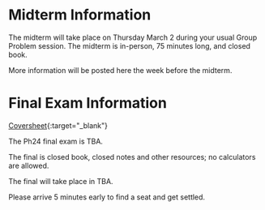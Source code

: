 # Midterm Information

The midterm will take place on Thursday March 2 during your usual Group Problem session. The midterm is in-person, 75 minutes long, and closed book.

More information will be posted here the week before the midterm.

# Final Exam Information

[Coversheet](https://drive.google.com/file/d/1P6F5ePCtOBI0ckA_Vlk06jILPojLgjR6/view?usp=sharing){:target="_blank"}

The Ph24 final exam is TBA.

The final is closed book, closed notes and other resources; no calculators are allowed.

The final will take place in TBA.

Please arrive 5 minutes early to find a seat and get settled.